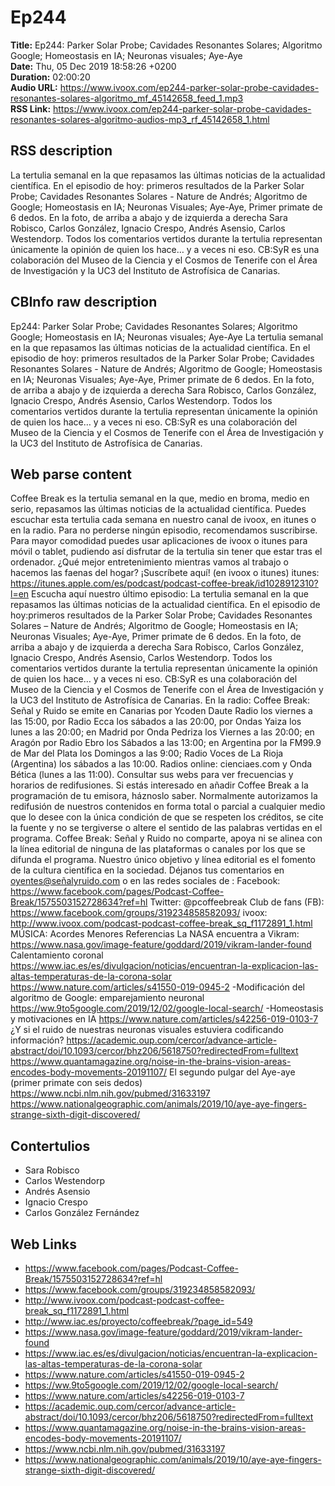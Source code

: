 # Ep244  
**Title:** Ep244: Parker Solar Probe; Cavidades Resonantes Solares; Algoritmo Google; Homeostasis en IA; Neuronas visuales; Aye-Aye  
**Date:** Thu, 05 Dec 2019 18:58:26 +0200  
**Duration:** 02:00:20  
**Audio URL:** https://www.ivoox.com/ep244-parker-solar-probe-cavidades-resonantes-solares-algoritmo_mf_45142658_feed_1.mp3  
**RSS Link:** https://www.ivoox.com/ep244-parker-solar-probe-cavidades-resonantes-solares-algoritmo-audios-mp3_rf_45142658_1.html  

## RSS description
La tertulia semanal en la que repasamos las últimas noticias de la actualidad científica. En el episodio de hoy: primeros resultados de la Parker Solar Probe; Cavidades Resonantes Solares - Nature de Andrés; Algoritmo de Google; Homeostasis en IA; Neuronas Visuales; Aye-Aye, Primer primate de 6 dedos. En la foto, de arriba a abajo y de izquierda a derecha Sara Robisco, Carlos González, Ignacio Crespo, Andrés Asensio, Carlos Westendorp. Todos los comentarios vertidos durante la tertulia representan únicamente la opinión de quien los hace… y a veces ni eso. CB:SyR es una colaboración del Museo de la Ciencia y el Cosmos de Tenerife con el Área de Investigación y la UC3 del Instituto de Astrofísica de Canarias.

## CBInfo raw description
Ep244: Parker Solar Probe; Cavidades Resonantes Solares; Algoritmo Google; Homeostasis en IA; Neuronas visuales; Aye-Aye
La tertulia semanal en la que repasamos las últimas noticias de la actualidad científica. En el episodio de hoy: primeros resultados de la Parker Solar Probe; Cavidades Resonantes Solares - Nature de Andrés; Algoritmo de Google; Homeostasis en IA; Neuronas Visuales; Aye-Aye, Primer primate de 6 dedos. En la foto, de arriba a abajo y de izquierda a derecha Sara Robisco, Carlos González, Ignacio Crespo, Andrés Asensio, Carlos Westendorp. Todos los comentarios vertidos durante la tertulia representan únicamente la opinión de quien los hace… y a veces ni eso. CB:SyR es una colaboración del Museo de la Ciencia y el Cosmos de Tenerife con el Área de Investigación y la UC3 del Instituto de Astrofísica de Canarias.


## Web parse content
Coffee Break es la tertulia semanal en la que, medio en broma, medio en serio, repasamos las últimas noticias de la actualidad científica. Puedes escuchar esta tertulia cada semana en nuestro canal de ivoox, en itunes o en la radio. Para no perderse ningún episodio, recomendamos suscribirse. Para mayor comodidad puedes usar aplicaciones de ivoox o itunes para móvil o tablet, pudiendo así disfrutar de la tertulia sin tener que estar tras el ordenador. ¿Qué mejor entretenimiento mientras vamos al trabajo o hacemos las faenas del hogar? ¡Suscríbete aquí! (en ivoox o itunes) itunes: https://itunes.apple.com/es/podcast/podcast-coffee-break/id1028912310?l=en Escucha aquí nuestro último episodio: La tertulia semanal en la que repasamos las últimas noticias de la actualidad científica. En el episodio de hoy:primeros resultados de la Parker Solar Probe; Cavidades Resonantes Solares – Nature de Andrés; Algoritmo de Google; Homeostasis en IA; Neuronas Visuales; Aye-Aye, Primer primate de 6 dedos. En la foto, de arriba a abajo y de izquierda a derecha Sara Robisco, Carlos González, Ignacio Crespo, Andrés Asensio, Carlos Westendorp. Todos los comentarios vertidos durante la tertulia representan únicamente la opinión de quien los hace… y a veces ni eso. CB:SyR es una colaboración del Museo de la Ciencia y el Cosmos de Tenerife con el Área de Investigación y la UC3 del Instituto de Astrofísica de Canarias. En la radio: Coffee Break: Señal y Ruido se emite en Canarias por Ycoden Daute Radio los viernes a las 15:00, por Radio Ecca los sábados a las 20:00, por Ondas Yaiza los lunes a las 20:00; en Madrid por Onda Pedriza los Viernes a las 20:00; en Aragón por Radio Ebro los Sábados a las 13:00; en Argentina por la FM99.9 de Mar del Plata los Domingos a las 9:00; Radio Voces de La Rioja (Argentina) los sábados a las 10:00. Radios online: cienciaes.com y Onda Bética (lunes a las 11:00). Consultar sus webs para ver frecuencias y horarios de redifusiones. Si estás interesado en añadir Coffee Break a la programación de tu emisora, háznoslo saber. Normalmente autorizamos la redifusión de nuestros contenidos en forma total o parcial a cualquier medio que lo desee con la única condición de que se respeten los créditos, se cite la fuente y no se tergiverse o altere el sentido de las palabras vertidas en el programa. Coffee Break: Señal y Ruido no comparte, apoya ni se alinea con la línea editorial de ninguna de las plataformas o canales por los que se difunda el programa. Nuestro único objetivo y línea editorial es el fomento de la cultura científica en la sociedad. Déjanos tus comentarios en oyentes@señalyruido.com o en las redes sociales de : Facebook: https://www.facebook.com/pages/Podcast-Coffee-Break/1575503152728634?ref=hl Twitter: @pcoffeebreak Club de fans (FB): https://www.facebook.com/groups/319234858582093/ ivoox: http://www.ivoox.com/podcast-podcast-coffee-break_sq_f1172891_1.html MÚSICA: Acordes Menores Referencias La NASA encuentra a Vikram: https://www.nasa.gov/image-feature/goddard/2019/vikram-lander-found Calentamiento coronal https://www.iac.es/es/divulgacion/noticias/encuentran-la-explicacion-las-altas-temperaturas-de-la-corona-solar https://www.nature.com/articles/s41550-019-0945-2 -Modificación del algoritmo de Google: emparejamiento neuronal https://ww.9to5google.com/2019/12/02/google-local-search/ -Homeostasis y motivaciones en IA https://www.nature.com/articles/s42256-019-0103-7 ¿Y si el ruido de nuestras neuronas visuales estuviera codificando información? https://academic.oup.com/cercor/advance-article-abstract/doi/10.1093/cercor/bhz206/5618750?redirectedFrom=fulltext https://www.quantamagazine.org/noise-in-the-brains-vision-areas-encodes-body-movements-20191107/ El segundo pulgar del Aye-aye (primer primate con seis dedos) https://www.ncbi.nlm.nih.gov/pubmed/31633197 https://www.nationalgeographic.com/animals/2019/10/aye-aye-fingers-strange-sixth-digit-discovered/

## Contertulios
- Sara Robisco
- Carlos Westendorp
- Andrés Asensio
- Ignacio Crespo
- Carlos González Fernández
## Web Links
- https://www.facebook.com/pages/Podcast-Coffee-Break/1575503152728634?ref=hl
- https://www.facebook.com/groups/319234858582093/
- http://www.ivoox.com/podcast-podcast-coffee-break_sq_f1172891_1.html
- http://www.iac.es/proyecto/coffeebreak/?page_id=549
- https://www.nasa.gov/image-feature/goddard/2019/vikram-lander-found
- https://www.iac.es/es/divulgacion/noticias/encuentran-la-explicacion-las-altas-temperaturas-de-la-corona-solar
- https://www.nature.com/articles/s41550-019-0945-2
- https://ww.9to5google.com/2019/12/02/google-local-search/
- https://www.nature.com/articles/s42256-019-0103-7
- https://academic.oup.com/cercor/advance-article-abstract/doi/10.1093/cercor/bhz206/5618750?redirectedFrom=fulltext
- https://www.quantamagazine.org/noise-in-the-brains-vision-areas-encodes-body-movements-20191107/
- https://www.ncbi.nlm.nih.gov/pubmed/31633197
- https://www.nationalgeographic.com/animals/2019/10/aye-aye-fingers-strange-sixth-digit-discovered/